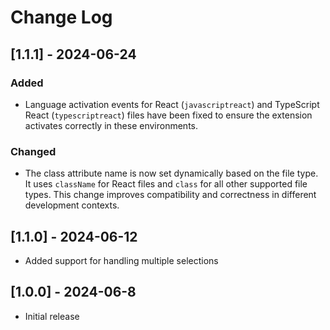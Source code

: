 # Change Log

## [1.1.1] - 2024-06-24

### Added
- Language activation events for React (`javascriptreact`) and TypeScript React (`typescriptreact`) files have been fixed to ensure the extension activates correctly in these environments.

### Changed
- The class attribute name is now set dynamically based on the file type. It uses `className` for React files and `class` for all other supported file types. This change improves compatibility and correctness in different development contexts.

## [1.1.0] - 2024-06-12

- Added support for handling multiple selections

## [1.0.0] - 2024-06-8

- Initial release